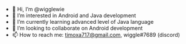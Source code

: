 - 👋 Hi, I’m @wigglewie
- 👀 I’m interested in Android and Java development
- 🌱 I’m currently learning advanced level of Java language
- 💞️ I’m looking to collaborate on Android development
- 📫 How to reach me: timoxa717@gmail.com, wiggle#7689 (discord)

<!---
wigglewie/wigglewie is a ✨ special ✨ repository because its `README.md` (this file) appears on your GitHub profile.
You can click the Preview link to take a look at your changes.
--->
